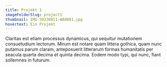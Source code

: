 ```yaml
---
title: Projekt 1
imageFolderSlug: project1
thumbnail: IMG-20230811-WA0001.jpg
hovertext: Ein Projekt
---
```

Claritas est etiam processus dynamicus, qui sequitur mutationem consuetudium lectorum. Mirum est notare quam littera gothica, quam nunc putamus parum claram, anteposuerit litterarum formas humanitatis per seacula quarta decima et quinta decima. Eodem modo typi, qui nunc, fiant sollemnes in futurum.
